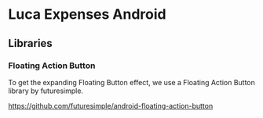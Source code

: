 # Luca Expenses Android



## Libraries

### Floating Action Button

To get the expanding Floating Button effect, we use a Floating Action Button library by futuresimple.

https://github.com/futuresimple/android-floating-action-button